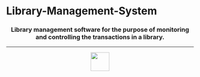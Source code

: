 # Library-Management-System

<h3 align="center">Library management software for the purpose of monitoring and controlling the transactions in a library.</h3><hr>
<div align="center">
  <img height="50" src="[https://media.giphy.com/media/qEqiI3Oq7vBkoE236M/giphy.gif](https://github.com/moulik10sharma/Library-Management-System/assets/92577073/f0079cd7-276b-4130-b0fc-7a1a3115e2d9)https://github.com/moulik10sharma/Library-Management-System/assets/92577073/f0079cd7-276b-4130-b0fc-7a1a3115e2d9"/>
</div>
